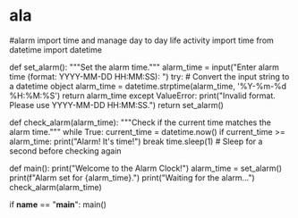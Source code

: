 # ala
#alarm import time and manage day to day life activity
import time
from datetime import datetime

def set_alarm():
    """Set the alarm time."""
    alarm_time = input("Enter alarm time (format: YYYY-MM-DD HH:MM:SS): ")
    try:
        # Convert the input string to a datetime object
        alarm_time = datetime.strptime(alarm_time, '%Y-%m-%d %H:%M:%S')
        return alarm_time
    except ValueError:
        print("Invalid format. Please use YYYY-MM-DD HH:MM:SS.")
        return set_alarm()

def check_alarm(alarm_time):
    """Check if the current time matches the alarm time."""
    while True:
        current_time = datetime.now()
        if current_time >= alarm_time:
            print("Alarm! It's time!")
            break
        time.sleep(1)  # Sleep for a second before checking again

def main():
    print("Welcome to the Alarm Clock!")
    alarm_time = set_alarm()
    print(f"Alarm set for {alarm_time}.")
    print("Waiting for the alarm...")
    check_alarm(alarm_time)

if __name__ == "__main__":
    main()
